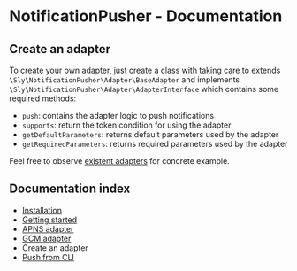 # NotificationPusher - Documentation

## Create an adapter

To create your own adapter, just create a class with taking care to extends `\Sly\NotificationPusher\Adapter\BaseAdapter`
and implements `\Sly\NotificationPusher\Adapter\AdapterInterface` which contains some required methods:

* `push`: contains the adapter logic to push notifications
* `supports`: return the token condition for using the adapter
* `getDefaultParameters`: returns default parameters used by the adapter
* `getRequiredParameters`: returns required parameters used by the adapter

Feel free to observe [existent adapters](https://github.com/Ph3nol/NotificationPusher/tree/master/src/Sly/NotificationPusher/Adapter) for concrete example.

## Documentation index

* [Installation](https://github.com/Ph3nol/NotificationPusher/blob/master/doc/installation.md)
* [Getting started](https://github.com/Ph3nol/NotificationPusher/blob/master/doc/getting-started.md)
* [APNS adapter](https://github.com/Ph3nol/NotificationPusher/blob/master/doc/apns-adapter.md)
* [GCM adapter](https://github.com/Ph3nol/NotificationPusher/blob/master/doc/gcm-adapter.md)
* Create an adapter
* [Push from CLI](https://github.com/Ph3nol/NotificationPusher/blob/master/doc/push-from-cli.md)
